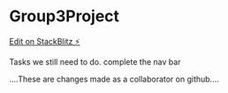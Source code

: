 # Group3Project

[Edit on StackBlitz ⚡️](https://stackblitz.com/edit/github-cfvbgg)

Tasks we still need to do. complete the nav bar

....These are changes made as a collaborator on github....
